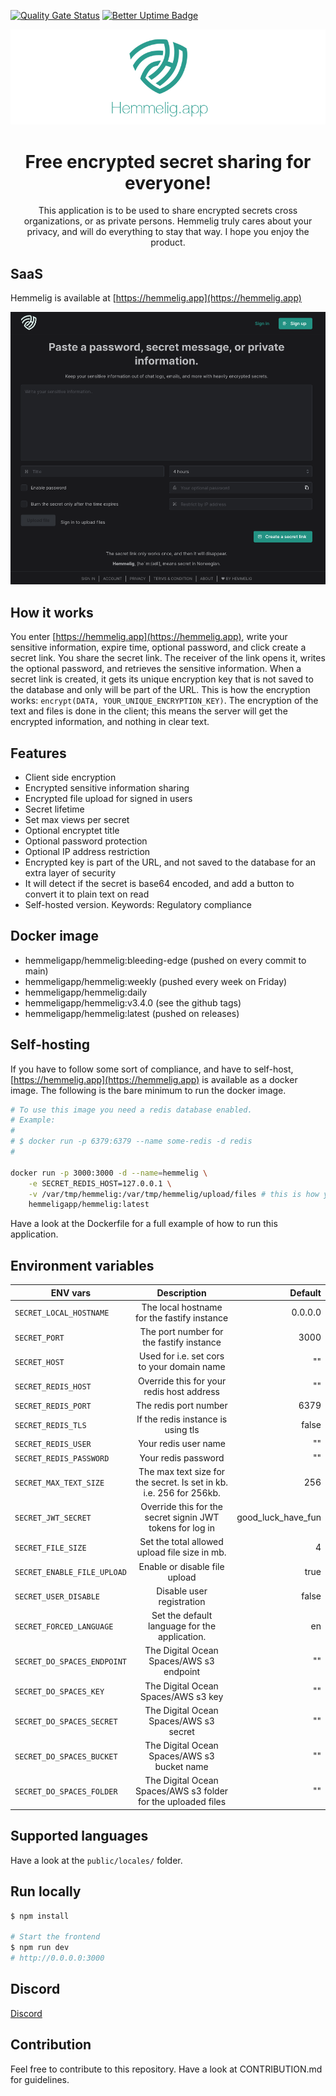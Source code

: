 [![Quality Gate Status](https://sonarcloud.io/api/project_badges/measure?project=HemmeligOrg_Hemmelig.app&metric=alert_status)](https://sonarcloud.io/summary/new_code?id=HemmeligOrg_Hemmelig.app)
[![Better Uptime Badge](https://betteruptime.com/status-badges/v1/monitor/he71.svg)](https://betteruptime.com/?utm_source=status_badge)

<div align="center">
  <img src="banner.png" alt="hemmelig" />
</div>

<h1 align="center">Free encrypted secret sharing for everyone!</h1>

<div align="center">
  This application is to be used to share encrypted secrets cross organizations, or as private persons. Hemmelig truly cares about your privacy, and will do everything to stay that way. I hope you enjoy the product.
</div>

## SaaS

Hemmelig is available at [https://hemmelig.app](https://hemmelig.app)

![Desktop](desktop.png)

## How it works

You enter [https://hemmelig.app](https://hemmelig.app), write your sensitive information, expire time, optional password, and click create a secret link. You share the secret link. The receiver of the link opens it, writes the optional password, and retrieves the sensitive information.
When a secret link is created, it gets its unique encryption key that is not saved to the database and only will be part of the URL. This is how the encryption works: `encrypt(DATA, YOUR_UNIQUE_ENCRYPTION_KEY)`. The encryption of the text and files is done in the client; this means the server will get the encrypted information, and nothing in clear text.

## Features

- Client side encryption
- Encrypted sensitive information sharing
- Encrypted file upload for signed in users
- Secret lifetime
- Set max views per secret
- Optional encryptet title
- Optional password protection
- Optional IP address restriction
- Encrypted key is part of the URL, and not saved to the database for an extra layer of security
- It will detect if the secret is base64 encoded, and add a button to convert it to plain text on read
- Self-hosted version. Keywords: Regulatory compliance

## Docker image

- hemmeligapp/hemmelig:bleeding-edge (pushed on every commit to main)
- hemmeligapp/hemmelig:weekly (pushed every week on Friday)
- hemmeligapp/hemmelig:daily
- hemmeligapp/hemmelig:v3.4.0 (see the github tags)
- hemmeligapp/hemmelig:latest (pushed on releases)

## Self-hosting

If you have to follow some sort of compliance, and have to self-host, [https://hemmelig.app](https://hemmelig.app) is available as a docker image. The following is the bare minimum to run the docker image.

```bash
# To use this image you need a redis database enabled.
# Example:
#
# $ docker run -p 6379:6379 --name some-redis -d redis
#

docker run -p 3000:3000 -d --name=hemmelig \
    -e SECRET_REDIS_HOST=127.0.0.1 \
    -v /var/tmp/hemmelig:/var/tmp/hemmelig/upload/files # this is how you mount a local directory if you choose to use disk upload, and not do/s3
    hemmeligapp/hemmelig:latest
```

Have a look at the Dockerfile for a full example of how to run this application.

## Environment variables

| ENV vars                      | Description                                                           | Default            |
| ------------------------------|:---------------------------------------------------------------------:| ------------------:|
| `SECRET_LOCAL_HOSTNAME`       | The local hostname for the fastify instance                           | 0.0.0.0            |
| `SECRET_PORT`                 | The port number for the fastify instance                              | 3000               |
| `SECRET_HOST`                 | Used for i.e. set cors to your domain name                            | ""                 |
| `SECRET_REDIS_HOST`           | Override this for your redis host address                             | ""                 |
| `SECRET_REDIS_PORT`           | The redis port number                                                 | 6379               |
| `SECRET_REDIS_TLS`            | If the redis instance is using tls                                    | false              |
| `SECRET_REDIS_USER`           | Your redis user name                                                  | ""                 |
| `SECRET_REDIS_PASSWORD`       | Your redis password                                                   | ""                 |
| `SECRET_MAX_TEXT_SIZE`        | The max text size for the secret. Is set in kb. i.e. 256 for 256kb.   | 256                |
| `SECRET_JWT_SECRET`           | Override this for the secret signin JWT tokens for log in             | good_luck_have_fun |
| `SECRET_FILE_SIZE`            | Set the total allowed upload file size in mb.                         | 4                  |
| `SECRET_ENABLE_FILE_UPLOAD`   | Enable or disable file upload                                         | true               |
| `SECRET_USER_DISABLE`         | Disable user registration                                             | false              |
| `SECRET_FORCED_LANGUAGE`      | Set the default language for the application.                         | en                 |
| `SECRET_DO_SPACES_ENDPOINT`   | The Digital Ocean Spaces/AWS s3 endpoint                              | ""                 |
| `SECRET_DO_SPACES_KEY`        | The Digital Ocean Spaces/AWS s3 key                                   | ""                 |
| `SECRET_DO_SPACES_SECRET`     | The Digital Ocean Spaces/AWS s3 secret                                | ""                 |
| `SECRET_DO_SPACES_BUCKET`     | The Digital Ocean Spaces/AWS s3 bucket name                           | ""                 |
| `SECRET_DO_SPACES_FOLDER`     | The Digital Ocean Spaces/AWS s3 folder for the uploaded files         | ""                 |

## Supported languages

Have a look at the `public/locales/` folder.

## Run locally

```bash
$ npm install

# Start the frontend
$ npm run dev
# http://0.0.0.0:3000

```

## Discord
[Discord](https://discord.gg/NUkvtKdjs7)

## Contribution

Feel free to contribute to this repository. Have a look at CONTRIBUTION.md for guidelines.
